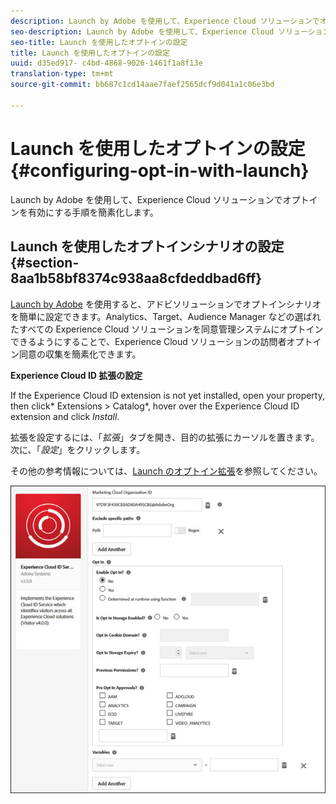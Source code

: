 ```yaml
---
description: Launch by Adobe を使用して、Experience Cloud ソリューションでオプトインを有効にする手順を簡素化します。
seo-description: Launch by Adobe を使用して、Experience Cloud ソリューションでオプトインを有効にする手順を簡素化します。
seo-title: Launch を使用したオプトインの設定
title: Launch を使用したオプトインの設定
uuid: d35ed917- c4bd-4868-9026-1461f1a8f13e
translation-type: tm+mt
source-git-commit: bb687c1cd14aae7faef2565dcf9d041a1c06e3bd

---
```



# Launch を使用したオプトインの設定 {#configuring-opt-in-with-launch}

Launch by Adobe を使用して、Experience Cloud ソリューションでオプトインを有効にする手順を簡素化します。

## Launch を使用したオプトインシナリオの設定 {#section-8aa1b58bf8374c938aa8cfdeddbad6ff}

[Launch by Adobe](https://docs.adobelaunch.com/) を使用すると、アドビソリューションでオプトインシナリオを簡単に設定できます。Analytics、Target、Audience Manager などの選ばれたすべての Experience Cloud ソリューションを同意管理システムにオプトインできるようにすることで、Experience Cloud ソリューションの訪問者オプトイン同意の収集を簡素化できます。

**Experience Cloud ID 拡張の設定**

If the Experience Cloud ID extension is not yet installed, open your property, then click* Extensions &gt; Catalog*, hover over the Experience Cloud ID extension and click *Install*.

拡張を設定するには、「*拡張*」タブを開き、目的の拡張にカーソルを置きます。次に、「*設定*」をクリックします。

その他の参考情報については、[Launch のオプトイン拡張](https://docs.adobelaunch.com/extension-reference/web/experience-cloud-id-service-extension)を参照してください。

![](assets/optin-launch.jpg)

